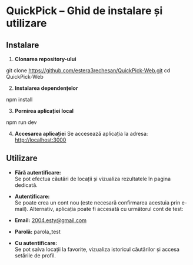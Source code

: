 # QuickPick – Ghid de instalare și utilizare

## Instalare

1. **Clonarea repository-ului**

git clone https://github.com/estera3rechesan/QuickPick-Web.git
cd QuickPick-Web

2. **Instalarea dependențelor**

npm install


3. **Pornirea aplicației local**

npm run dev


4. **Accesarea aplicației**
Se accesează aplicația la adresa: [http://localhost:3000](http://localhost:3000)

## Utilizare

- **Fără autentificare:**  
Se pot efectua căutări de locații și vizualiza rezultatele în pagina dedicată.

- **Autentificare:**  
Se poate crea un cont nou (este necesară confirmarea acestuia prin e-mail).
Alternativ, aplicația poate fi accesată cu următorul cont de test:
 - **Email:** 2004.esty@gmail.com
 - **Parolă:** parola_test

- **Cu autentificare:**  
Se pot salva locații la favorite, vizualiza istoricul căutărilor și accesa setările de profil.